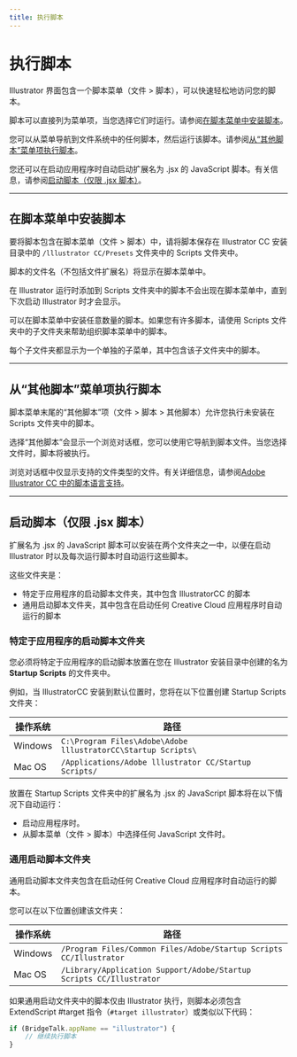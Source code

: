 ```yaml
---
title: 执行脚本
---
```

# 执行脚本

Illustrator 界面包含一个脚本菜单（文件 > 脚本），可以快速轻松地访问您的脚本。

脚本可以直接列为菜单项，当您选择它们时运行。请参阅[在脚本菜单中安装脚本](#installing-scripts-in-the-scripts-menu)。

您可以从菜单导航到文件系统中的任何脚本，然后运行该脚本。请参阅[从“其他脚本”菜单项执行脚本](#executing-scripts-from-the-other-scripts-menu-item)。

您还可以在启动应用程序时自动启动扩展名为 .jsx 的 JavaScript 脚本。有关信息，请参阅[启动脚本（仅限 .jsx 脚本）](#startup-scripts-jsx-scripts-only)。

---

## 在脚本菜单中安装脚本

要将脚本包含在脚本菜单（文件 > 脚本）中，请将脚本保存在 Illustrator CC 安装目录中的 `/lllustrator CC/Presets` 文件夹中的 Scripts 文件夹中。

脚本的文件名（不包括文件扩展名）将显示在脚本菜单中。

在 Illustrator 运行时添加到 Scripts 文件夹中的脚本不会出现在脚本菜单中，直到下次启动 Illustrator 时才会显示。

可以在脚本菜单中安装任意数量的脚本。如果您有许多脚本，请使用 Scripts 文件夹中的子文件夹来帮助组织脚本菜单中的脚本。

每个子文件夹都显示为一个单独的子菜单，其中包含该子文件夹中的脚本。

---

## 从“其他脚本”菜单项执行脚本

脚本菜单末尾的“其他脚本”项（文件 > 脚本 > 其他脚本）允许您执行未安装在 Scripts 文件夹中的脚本。

选择“其他脚本”会显示一个浏览对话框，您可以使用它导航到脚本文件。当您选择文件时，脚本将被执行。

浏览对话框中仅显示支持的文件类型的文件。有关详细信息，请参阅[Adobe Illustrator CC 中的脚本语言支持](../scriptingLanguageSupport#scripting-language-support-in-adobe-illustrator-cc)。

---

## 启动脚本（仅限 .jsx 脚本）

扩展名为 .jsx 的 JavaScript 脚本可以安装在两个文件夹之一中，以便在启动 Illustrator 时以及每次运行脚本时自动运行这些脚本。

这些文件夹是：

- 特定于应用程序的启动脚本文件夹，其中包含 IllustratorCC 的脚本
- 通用启动脚本文件夹，其中包含在启动任何 Creative Cloud 应用程序时自动运行的脚本

### 特定于应用程序的启动脚本文件夹

您必须将特定于应用程序的启动脚本放置在您在 Illustrator 安装目录中创建的名为 **Startup Scripts** 的文件夹中。

例如，当 IllustratorCC 安装到默认位置时，您将在以下位置创建 Startup Scripts 文件夹：

|   操作系统   |   路径    |
| ----------- | ------------------------------------------------------------- |
| Windows     | `C:\Program Files\Adobe\Adobe lllustratorCC\Startup Scripts\` |
| Mac OS      | `/Applications/Adobe lllustrator CC/Startup Scripts/`   |

放置在 Startup Scripts 文件夹中的扩展名为 .jsx 的 JavaScript 脚本将在以下情况下自动运行：

- 启动应用程序时。
- 从脚本菜单（文件 > 脚本）中选择任何 JavaScript 文件时。

### 通用启动脚本文件夹

通用启动脚本文件夹包含在启动任何 Creative Cloud 应用程序时自动运行的脚本。

您可以在以下位置创建该文件夹：

|   操作系统   |      路径       |
| ----------- | ------------------------------------------------------------------- |
| Windows     | `/Program Files/Common Files/Adobe/Startup Scripts CC/Illustrator`  |
| Mac OS      | `/Library/Application Support/Adobe/Startup Scripts CC/Illustrator` |

如果通用启动文件夹中的脚本仅由 Illustrator 执行，则脚本必须包含 ExtendScript #target 指令（`#target illustrator`）或类似以下代码：

```javascript
if (BridgeTalk.appName == "illustrator") {
    // 继续执行脚本
}
```
